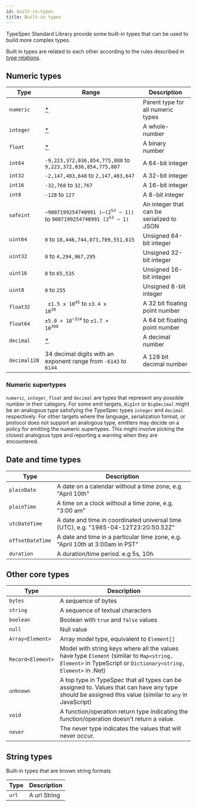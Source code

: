 ```yaml
---
id: built-in-types
title: Built-in types
---
```


TypeSpec Standard Library provide some built-in types that can be used to build more complex types.

Built in types are related to each other according to the rules described in [type relations](../language-basics/type-relations.md).

## Numeric types

| Type         | Range                                                                                                        | Description                               |
| ------------ | ------------------------------------------------------------------------------------------------------------ | ----------------------------------------- |
| `numeric`    | [\*](#numeric-supertypes)                                                                                    | Parent type for all numeric types         |
| `integer`    | [\*](#numeric-supertypes)                                                                                    | A whole-number                            |
| `float`      | [\*](#numeric-supertypes)                                                                                    | A binary number                           |
| `int64`      | `-9,223,372,036,854,775,808` to `9,223,372,036,854,775,807`                                                  | A 64-bit integer                          |
| `int32`      | `-2,147,483,648` to `2,147,483,647`                                                                          | A 32-bit integer                          |
| `int16`      | `-32,768` to `32,767`                                                                                        | A 16-bit integer                          |
| `int8`       | `-128` to `127`                                                                                              | A 8-bit integer                           |
| `safeint`    | <code>−9007199254740991 (−(2<sup>53</sup> − 1))</code> to <code>9007199254740991 (2<sup>53</sup> − 1)</code> | An integer that can be serialized to JSON |
| `uint64`     | `0` to `18,446,744,073,709,551,615`                                                                          | Unsigned 64-bit integer                   |
| `uint32`     | `0` to `4,294,967,295`                                                                                       | Unsigned 32-bit integer                   |
| `uint16`     | `0` to `65,535`                                                                                              | Unsigned 16-bit integer                   |
| `uint8`      | `0` to `255 `                                                                                                | Unsigned 8-bit integer                    |
| `float32`    | <code> ±1.5 x 10<sup>45</sup></code> to <code>±3.4 x 10<sup>38</sup></code>                                  | A 32 bit floating point number            |
| `float64`    | <code>±5.0 × 10<sup>−324</sup></code> to <code>±1.7 × 10<sup>308</sup></code>                                | A 64 bit floating point number            |
| `decimal`    | [\*](#numeric-supertypes)                                                                                    | A decimal number                          |
| `decimal128` | 34 decimal digits with an exponent range from `-6143` to `6144`                                              | A 128 bit decimal number                  |

### Numeric supertypes

`numeric`, `integer`, `float` and `decimal` are types that represent any possible number in their category. For some emit targets, `BigInt` or `BigDecimal` might be an analogous type satisfying the TypeSpec types `integer` and `decimal` respectively. For other targets where the language, serialization format, or protocol does not support an analogous type, emitters may decide on a policy for emitting the numeric supertypes. This might involve picking the closest analogous type and reporting a warning when they are encountered.

## Date and time types

| Type             | Description                                                                         |
| ---------------- | ----------------------------------------------------------------------------------- |
| `plainDate`      | A date on a calendar without a time zone, e.g. "April 10th"                         |
| `plainTime`      | A time on a clock without a time zone, e.g. "3:00 am"                               |
| `utcDateTime`    | A date and time in coordinated universal time (UTC), e.g. "1985-04-12T23:20:50.52Z" |
| `offsetDateTime` | A date and time in a particular time zone, e.g. "April 10th at 3:00am in PST"       |
| `duration`       | A duration/time period. e.g 5s, 10h                                                 |

## Other core types

| Type              | Description                                                                                                                                                |
| ----------------- | ---------------------------------------------------------------------------------------------------------------------------------------------------------- |
| `bytes`           | A sequence of bytes                                                                                                                                        |
| `string`          | A sequence of textual characters                                                                                                                           |
| `boolean`         | Boolean with `true` and `false` values                                                                                                                     |
| `null`            | Null value                                                                                                                                                 |
| `Array<Element>`  | Array model type, equivalent to `Element[]`                                                                                                                |
| `Record<Element>` | Model with string keys where all the values have type `Element` (similar to `Map<string, Element>` in TypeScript or `Dictionary<string, Element>` in .Net) |
| `unknown`         | A top type in TypeSpec that all types can be assigned to. Values that can have any type should be assigned this value (similar to `any` in JavaScript)     |
| `void`            | A function/operation return type indicating the function/operation doesn't return a value.                                                                 |
| `never`           | The never type indicates the values that will never occur.                                                                                                 |

## String types

Built-in types that are known string formats

| Type  | Description  |
| ----- | ------------ |
| `url` | A url String |
